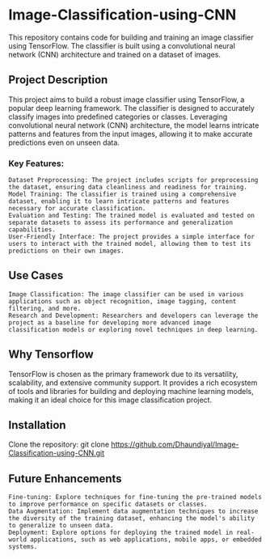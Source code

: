 # Image-Classification-using-CNN
This repository contains code for building and training an image classifier using TensorFlow. The classifier is built using a convolutional neural network (CNN) architecture and trained on a dataset of images.

## Project Description
This project aims to build a robust image classifier using TensorFlow, a popular deep learning framework. The classifier is designed to accurately classify images into predefined categories or classes. Leveraging convolutional neural network (CNN) architecture, the model learns intricate patterns and features from the input images, allowing it to make accurate predictions even on unseen data.

### Key Features:
    Dataset Preprocessing: The project includes scripts for preprocessing the dataset, ensuring data cleanliness and readiness for training.
    Model Training: The classifier is trained using a comprehensive dataset, enabling it to learn intricate patterns and features necessary for accurate classification.
    Evaluation and Testing: The trained model is evaluated and tested on separate datasets to assess its performance and generalization capabilities.
    User-Friendly Interface: The project provides a simple interface for users to interact with the trained model, allowing them to test its predictions on their own images.

## Use Cases
    Image Classification: The image classifier can be used in various applications such as object recognition, image tagging, content filtering, and more.
    Research and Development: Researchers and developers can leverage the project as a baseline for developing more advanced image classification models or exploring novel techniques in deep learning.

## Why Tensorflow
TensorFlow is chosen as the primary framework due to its versatility, scalability, and extensive community support. It provides a rich ecosystem of tools and libraries for building and deploying machine learning models, making it an ideal choice for this image classification project.

## Installation
Clone the repository:
git clone https://github.com/Dhaundiyal/Image-Classification-using-CNN.git

## Future Enhancements
    Fine-tuning: Explore techniques for fine-tuning the pre-trained models to improve performance on specific datasets or classes.
    Data Augmentation: Implement data augmentation techniques to increase the diversity of the training dataset, enhancing the model's ability to generalize to unseen data.
    Deployment: Explore options for deploying the trained model in real-world applications, such as web applications, mobile apps, or embedded systems.
